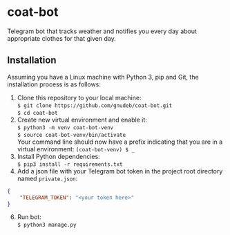 # coat-bot

Telegram bot that tracks weather and
notifies you every day about appropriate
clothes for that given day.

## Installation

Assuming you have a Linux machine with
Python 3, pip and Git, the installation
process is as follows:

1. Clone this repository to your local machine:  
`$ git clone https://github.com/gnudeb/coat-bot.git`  
`$ cd coat-bot`
3. Create new virtual environment and enable it:  
`$ python3 -m venv coat-bot-venv`  
`$ source coat-bot-venv/bin/activate`  
Your command line should now have a prefix
indicating that you are in a virtual environment:
`(coat-bot-venv) $ _`
4. Install Python dependencies:  
`$ pip3 install -r requirements.txt`
5. Add a json file with your Telegram bot token
in the project root directory named `private.json`:  
```json
{
    "TELEGRAM_TOKEN": "<your token here>"
}
```
6. Run bot:  
`$ python3 manage.py`
